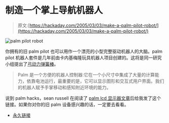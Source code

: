 # 制造一个掌上导航机器人

> 原文:[https://hackaday.com/2005/03/03/make-a-palm-pilot-robot/](https://hackaday.com/2005/03/03/make-a-palm-pilot-robot/)

![palm pilot robot](img/690a547580acbe0acf53baf0c487f3af.png)

你拥有的旧 palm pilot 也可以用作一个漂亮的小型完整驱动机器人的大脑。palm pilot 机器人套件是几年前由卡内基梅隆玩具机器人项目创建的。这将是同一研究小组提出了[弓动力弹簧棒](http://www.hackaday.com/entry/1234000290032639/)。

> Palm 是一个方便的机器人控制器:它在一个小尺寸中集成了大量的计算能力，依靠电池运行，最重要的是，它可以显示图形和交互式用户界面。我们的机器人赋予手掌移动和感知附近环境的能力。

说到 palm hacks，sean russell 在阅读了 [palm lcd 显示器文章](http://www.hackaday.com/entry/1234000473033962/)后给我发了这个链接。如果你对你的旧 palm 设备感兴趣的话，一定要去看看。

*   [永久链接](http://www-2.cs.cmu.edu/~pprk/)